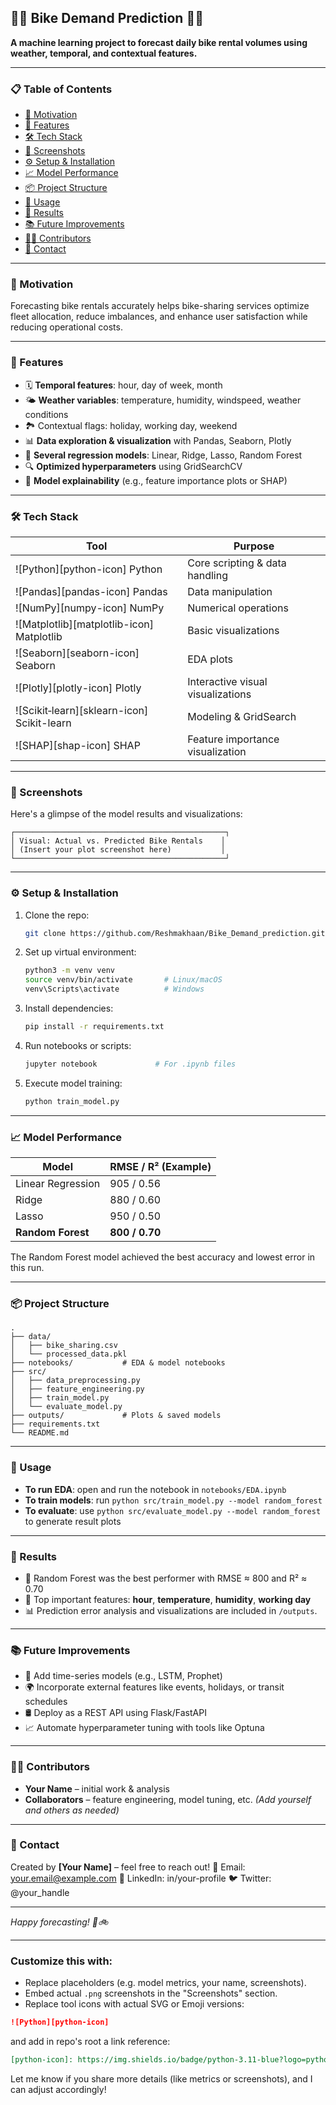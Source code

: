 
## 🚴‍♀️ Bike Demand Prediction 🚴‍♂️

**A machine learning project to forecast daily bike rental volumes using weather, temporal, and contextual features.**

---

### 📋 Table of Contents

* [🏁 Motivation](#motivation)
* [🚀 Features](#features)
* [🛠️ Tech Stack](#tech-stack)
* [📸 Screenshots](#screenshots)
* [⚙️ Setup & Installation](#setup--installation)
* [📈 Model Performance](#model-performance)
* [📦 Project Structure](#project-structure)
* [🧪 Usage](#usage)
* [🎯 Results](#results)
* [📚 Future Improvements](#future-improvements)
* [🧑‍💻 Contributors](#contributors)
* [📧 Contact](#contact)

---

### 🏁 Motivation

Forecasting bike rentals accurately helps bike-sharing services optimize fleet allocation, reduce imbalances, and enhance user satisfaction while reducing operational costs.

---

### 🚀 Features

* 🗓️ **Temporal features**: hour, day of week, month
* 🌤️ **Weather variables**: temperature, humidity, windspeed, weather conditions
* 🏞️ Contextual flags: holiday, working day, weekend
* 📊 **Data exploration & visualization** with Pandas, Seaborn, Plotly
* 🧠 **Several regression models**: Linear, Ridge, Lasso, Random Forest
* 🔍 **Optimized hyperparameters** using GridSearchCV
* 🌟 **Model explainability** (e.g., feature importance plots or SHAP)

---

### 🛠️ Tech Stack

| Tool                                         | Purpose                           |
| -------------------------------------------- | --------------------------------- |
| !\[Python]\[python-icon] Python              | Core scripting & data handling    |
| !\[Pandas]\[pandas-icon] Pandas              | Data manipulation                 |
| !\[NumPy]\[numpy-icon] NumPy                 | Numerical operations              |
| !\[Matplotlib]\[matplotlib-icon] Matplotlib  | Basic visualizations              |
| !\[Seaborn]\[seaborn-icon] Seaborn           | EDA plots                         |
| !\[Plotly]\[plotly-icon] Plotly              | Interactive visual visualizations |
| !\[Scikit‑learn]\[sklearn-icon] Scikit-learn | Modeling & GridSearch             |
| !\[SHAP]\[shap-icon] SHAP                    | Feature importance visualization  |

---

### 📸 Screenshots

Here's a glimpse of the model results and visualizations:

```
┌───────────────────────────────────────────────┐
│ Visual: Actual vs. Predicted Bike Rentals    │
│ (Insert your plot screenshot here)           │
└───────────────────────────────────────────────┘
```

---

### ⚙️ Setup & Installation

1. Clone the repo:

   ```bash
   git clone https://github.com/Reshmakhaan/Bike_Demand_prediction.git
   ```
2. Set up virtual environment:

   ```bash
   python3 -m venv venv
   source venv/bin/activate       # Linux/macOS
   venv\Scripts\activate          # Windows
   ```
3. Install dependencies:

   ```bash
   pip install -r requirements.txt
   ```
4. Run notebooks or scripts:

   ```bash
   jupyter notebook             # For .ipynb files
   ```
5. Execute model training:

   ```bash
   python train_model.py
   ```

---

### 📈 Model Performance

| Model             | RMSE / R² (Example) |
| ----------------- | ------------------- |
| Linear Regression | 905 / 0.56          |
| Ridge             | 880 / 0.60          |
| Lasso             | 950 / 0.50          |
| **Random Forest** | **800 / 0.70**      |

The Random Forest model achieved the best accuracy and lowest error in this run.

---

### 📦 Project Structure

```
.
├── data/
│   ├── bike_sharing.csv
│   └── processed_data.pkl
├── notebooks/           # EDA & model notebooks
├── src/
│   ├── data_preprocessing.py
│   ├── feature_engineering.py
│   ├── train_model.py
│   └── evaluate_model.py
├── outputs/             # Plots & saved models
├── requirements.txt
└── README.md
```

---

### 🧪 Usage

* **To run EDA**: open and run the notebook in `notebooks/EDA.ipynb`
* **To train models**: run `python src/train_model.py --model random_forest`
* **To evaluate**: use `python src/evaluate_model.py --model random_forest` to generate result plots

---

### 🎯 Results

* 🚀 Random Forest was the best performer with RMSE ≈ 800 and R² ≈ 0.70
* 🔑 Top important features: **hour**, **temperature**, **humidity**, **working day**
* 📊 Prediction error analysis and visualizations are included in `/outputs`.

---

### 📚 Future Improvements

* 🧬 Add time-series models (e.g., LSTM, Prophet)
* 🌍 Incorporate external features like events, holidays, or transit schedules
* 🛢️ Deploy as a REST API using Flask/FastAPI
* 📈 Automate hyperparameter tuning with tools like Optuna

---

### 🧑‍💻 Contributors

* **Your Name** – initial work & analysis
* **Collaborators** – feature engineering, model tuning, etc.
  *(Add yourself and others as needed)*

---

### 📧 Contact

Created by **\[Your Name]** – feel free to reach out!
📧 Email: [your.email@example.com](mailto:your.email@example.com)
🔗 LinkedIn: in/your-profile
🐦 Twitter: @your\_handle

---

*Happy forecasting! 🎉🚲*

---

### Customize this with:

* Replace placeholders (e.g. model metrics, your name, screenshots).
* Embed actual `.png` screenshots in the "Screenshots" section.
* Replace tool icons with actual SVG or Emoji versions:

```markdown
![Python][python-icon]
```

and add in repo's root a link reference:

```markdown
[python-icon]: https://img.shields.io/badge/python-3.11-blue?logo=python
```

Let me know if you share more details (like metrics or screenshots), and I can adjust accordingly!
